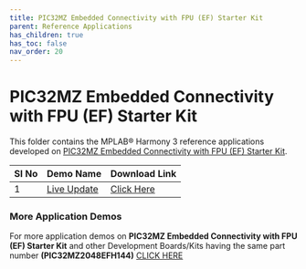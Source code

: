 ```yaml
---
title: PIC32MZ Embedded Connectivity with FPU (EF) Starter Kit
parent: Reference Applications
has_children: true
has_toc: false
nav_order: 20
---
```

# PIC32MZ Embedded Connectivity with FPU (EF) Starter Kit

This folder contains the MPLAB® Harmony 3 reference applications developed on [PIC32MZ Embedded Connectivity with FPU (EF) Starter Kit](https://www.microchip.com/Developmenttools/ProductDetails/DM320007).   

|SI No| Demo Name | Download Link |
| --- | --- | -- |
| 1 | [Live Update](./pic32mz_uart_live_update/readme.md) | [Click Here](https://github.com/Microchip-MPLAB-Harmony/reference_apps/releases/latest/download/pic32mz_uart_live_update.zip) |

### More Application Demos

For more application demos on **PIC32MZ Embedded Connectivity with FPU (EF) Starter Kit** and other Development Boards/Kits having the same part number **(PIC32MZ2048EFH144)** <a href="https://mplab-discover.microchip.com/v1/itemtype/com.microchip.ide.project?s0=PIC32MZ2048EFH144" target="_blank"> CLICK HERE </a>

